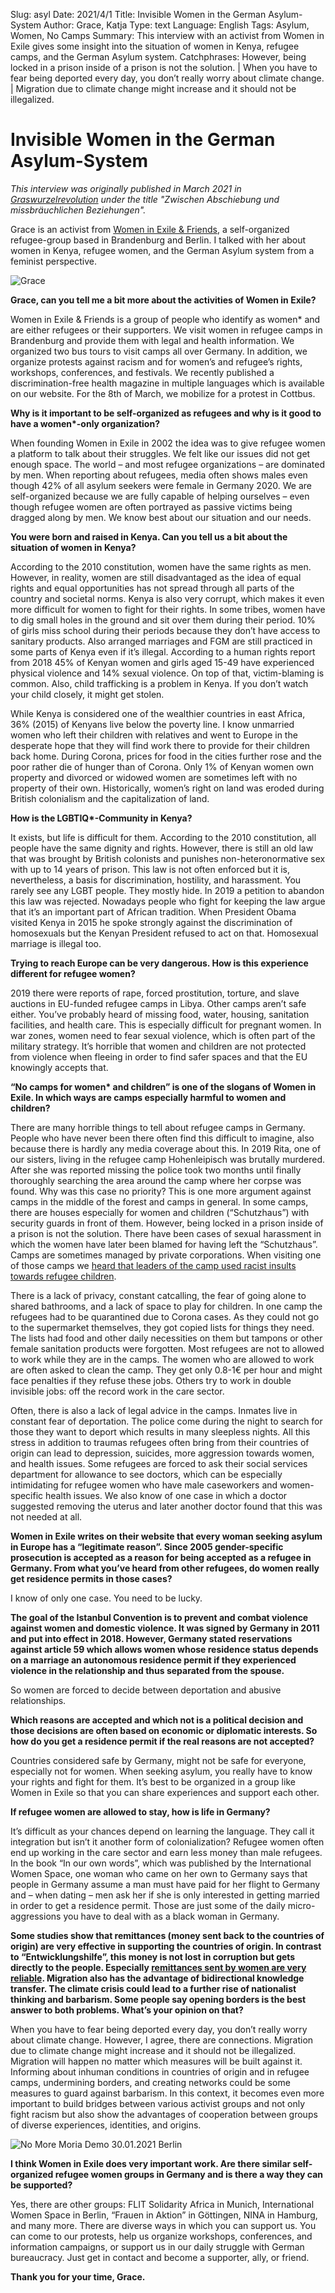 Slug: asyl
Date: 2021/4/1
Title: Invisible Women in the German Asylum-System
Author: Grace, Katja
Type: text
Language: English
Tags: Asylum, Women, No Camps
Summary: This interview with an activist from Women in Exile gives some insight into the situation of women in Kenya, refugee camps, and the German Asylum system.
Catchphrases: However, being locked in a prison inside of a prison is not the solution. | When you have to fear being deported every day, you don’t really worry about climate change. | Migration due to climate change might increase and it should not be illegalized.

# Invisible Women in the German Asylum-System

<i>This interview was originally published in March 2021 in <a href="https://www.graswurzel.net/gwr/category/ausgaben/457-maerz-2021/" target="__blank">Graswurzelrevolution</a> under the title "Zwischen Abschiebung und missbräuchlichen Beziehungen".</i>

Grace is an activist from <a href="https://www.women-in-exile.net/" target="__blank">Women in Exile & Friends</a>, a self-organized refugee-group based in Brandenburg and Berlin. I talked with her about women in Kenya, refugee women, and the German Asylum system from a feminist perspective.

<img src="/images/asyl_grace.jpg" alt="Grace">

<b>Grace, can you tell me a bit more about the activities of Women in Exile?</b>

Women in Exile & Friends is a group of people who identify as women* and are either refugees or their supporters. We visit women in refugee camps in Brandenburg and provide them with legal and health information. We organized two bus tours to visit camps all over Germany. In addition, we organize protests against racism and for women’s and refugee’s rights, workshops, conferences, and festivals. We recently published a discrimination-free health magazine in multiple languages which is available on our website. For the 8th of March, we mobilize for a protest in Cottbus.

<b>Why is it important to be self-organized as refugees and why is it good to have a women*-only organization?</b>

When founding Women in Exile in 2002 the idea was to give refugee women a platform to talk about their struggles. We felt like our issues did not get enough space. The world – and most refugee organizations – are dominated by men. When reporting about refugees, media often shows males even though 42% of all asylum seekers were female in Germany 2020. We are self-organized because we are fully capable of helping ourselves – even though refugee women are often portrayed as passive victims being dragged along by men. We know best about our situation and our needs.

<b>You were born and raised in Kenya. Can you tell us a bit about the situation of women in Kenya?</b>

According to the 2010 constitution, women have the same rights as men. However, in reality, women are still disadvantaged as the idea of equal rights and equal opportunities has not spread through all parts of the country and societal norms. Kenya is also very corrupt, which makes it even more difficult for women to fight for their rights. In some tribes, women have to dig small holes in the ground and sit over them during their period. 10% of girls miss school during their periods because they don’t have access to sanitary products. Also arranged marriages and FGM are still practiced in some parts of Kenya even if it’s illegal. According to a human rights report from 2018 45% of Kenyan women and girls aged 15-49 have experienced physical violence and 14% sexual violence. On top of that, victim-blaming is common. Also, child trafficking is a problem in Kenya. If you don’t watch your child closely, it might get stolen.

While Kenya is considered one of the wealthier countries in east Africa, 36% (2015) of Kenyans live below the poverty line. I know unmarried women who left their children with relatives and went to Europe in the desperate hope that they will find work there to provide for their children back home. During Corona, prices for food in the cities further rose and the poor rather die of hunger than of Corona. Only 1% of Kenyan women own property and divorced or widowed women are sometimes left with no property of their own. Historically, women’s right on land was eroded during British colonialism and the capitalization of land.

<b>How is the LGBTIQ*-Community in Kenya?</b>

It exists, but life is difficult for them. According to the 2010 constitution, all people have the same dignity and rights. However, there is still an old law that was brought by British colonists and punishes non-heteronormative sex with up to 14 years of prison. This law is not often enforced but it is, nevertheless, a basis for discrimination, hostility, and harassment. You rarely see any LGBT people. They mostly hide. In 2019 a petition to abandon this law was rejected. Nowadays people who fight for keeping the law argue that it’s an important part of African tradition. When President Obama visited Kenya in 2015 he spoke strongly against the discrimination of homosexuals but the Kenyan President refused to act on that. Homosexual marriage is illegal too.

<b>Trying to reach Europe can be very dangerous. How is this experience different for refugee women?</b>

2019 there were reports of rape, forced prostitution, torture, and slave auctions in EU-funded refugee camps in Libya. Other camps aren’t safe either. You’ve probably heard of missing food, water, housing, sanitation facilities, and health care. This is especially difficult for pregnant women. In war zones, women need to fear sexual violence, which is often part of the military strategy.  It’s horrible that women and children are not protected from violence when fleeing in order to find safer spaces and that the EU knowingly accepts that.

<b>“No camps for women* and children” is one of the slogans of Women in Exile. In which ways are camps especially harmful to women and children?</b>

There are many horrible things to tell about refugee camps in Germany. People who have never been there often find this difficult to imagine, also because there is hardly any media coverage about this. In 2019 Rita, one of our sisters, living in the refugee camp Hohenleipisch was brutally murdered. After she was reported missing the police took two months until finally thoroughly searching the area around the camp where her corpse was found. Why was this case no priority? This is one more argument against camps in the middle of the forest and camps in general. In some camps, there are houses especially for women and children (“Schutzhaus”) with security guards in front of them. However, being locked in a prison inside of a prison is not the solution. There have been cases of sexual harassment in which the women have later been blamed for having left the “Schutzhaus”. Camps are sometimes managed by private corporations. When visiting one of those camps we <a href="https://www.women-in-exile.net/machtmissbrauch-von-der-heimleitung/" target="__blank">heard that leaders of the camp used racist insults towards refugee children</a>.

There is a lack of privacy, constant catcalling, the fear of going alone to shared bathrooms, and a lack of space to play for children. In one camp the refugees had to be quarantined due to Corona cases. As they could not go to the supermarket themselves, they got copied lists for things they need. The lists had food and other daily necessities on them but tampons or other female sanitation products were forgotten. Most refugees are not to allowed to work while they are in the camps. The women who are allowed to work are often asked to clean the camp. They get only 0.8-1€ per hour and might face penalties if they refuse these jobs. Others try to work in double invisible jobs: off the record work in the care sector.

Often, there is also a lack of legal advice in the camps. Inmates live in constant fear of deportation. The police come during the night to search for those they want to deport which results in many sleepless nights. All this stress in addition to traumas refugees often bring from their countries of origin can lead to depression, suicides, more aggression towards women, and health issues. Some refugees are forced to ask their social services department for allowance to see doctors, which can be especially intimidating for refugee women who have male caseworkers and women-specific health issues. We also know of one case in which a doctor suggested removing the uterus and later another doctor found that this was not needed at all.

<b>Women in Exile writes on their website that every woman seeking asylum in Europe has a “legitimate reason”. Since 2005 gender-specific prosecution is accepted as a reason for being accepted as a refugee in Germany. From what you’ve heard from other refugees, do women really get residence permits in those cases?</b>

I know of only one case. You need to be lucky.

<b>The goal of the Istanbul Convention is to prevent and combat violence against women and domestic violence. It was signed by Germany in 2011 and put into effect in 2018. However, Germany stated reservations against article 59 which allows women whose residence status depends on a marriage an autonomous residence permit if they experienced violence in the relationship and thus separated from the spouse.</b>

So women are forced to decide between deportation and abusive relationships.

<b>Which reasons are accepted and which not is a political decision and those decisions are often based on economic or diplomatic interests. So how do you get a residence permit if the real reasons are not accepted?</b>

Countries considered safe by Germany, might not be safe for everyone, especially not for women.  When seeking asylum, you really have to know your rights and fight for them. It’s best to be organized in a group like Women in Exile so that you can share experiences and support each other.

<b>If refugee women are allowed to stay, how is life in Germany?</b>

It’s difficult as your chances depend on learning the language. They call it integration but isn’t it another form of colonialization? Refugee women often end up working in the care sector and earn less money than male refugees. In the book “In our own words”, which was published by the International Women Space, one woman who came on her own to Germany says that people in Germany assume a man must have paid for her flight to Germany and – when dating – men ask her if she is only interested in getting married in order to get a residence permit. Those are just some of the daily micro-aggressions you have to deal with as a black woman in Germany.

<b>Some studies show that remittances (money sent back to the countries of origin) are very effective in supporting the countries of origin. In contrast to “Entwicklungshilfe”, this money is not lost in corruption but gets directly to the people. Especially <a href="https://wol.iza.org/articles/feminization-of-migration-and-trends-in-remittances" target="__blank">remittances sent by women are very reliable</a>. Migration also has the advantage of bidirectional knowledge transfer. The climate crisis could lead to a further rise of nationalist thinking and barbarism. Some people say opening borders is the best answer to both problems. What’s your opinion on that?</b>

When you have to fear being deported every day, you don’t really worry about climate change. However, I agree, there are connections. Migration due to climate change might increase and it should not be illegalized. Migration will happen no matter which measures will be built against it. Informing about inhuman conditions in countries of origin and in refugee camps, undermining borders, and creating networks could be some measures to guard against barbarism. In this context, it becomes even more important to build bridges between various activist groups and not only fight racism but also show the advantages of cooperation between groups of diverse experiences, identities, and origins.

<img src="/images/asyl_no_moria.jpg" alt="No More Moria Demo 30.01.2021 Berlin">

<b>I think Women in Exile does very important work. Are there similar self-organized refugee women groups in Germany and is there a way they can be supported?</b>

Yes, there are other groups: FLIT Solidarity Africa in Munich, International Women Space in Berlin, “Frauen in Aktion” in Göttingen, NINA in Hamburg, and many more. There are diverse ways in which you can support us. You can come to our protests, help us organize workshops, conferences, and information campaigns, or support us in our daily struggle with German bureaucracy. Just get in contact and become a supporter, ally, or friend.

<b>Thank you for your time, Grace.</b>

